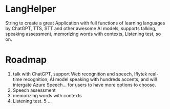 # LangHelper
String to create a great Application with full functions of learning languages by ChatGPT, TTS, STT and other awesome AI models, supports talking, speaking assessment, memorizing words with contexts, Listening test, so on.
# Roadmap
1. talk with ChatGPT, support Web recognition and speech, Iflytek real-time recognition, AI model speaking with hundreds accents, and will intergate Azure Speech... for users to have more options to choose.
2. Speech assessment
3. memorizing words with contexts
4. Listening test.
5 ...
